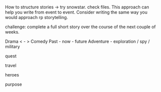 
How to structure stories -> try snowstar. 
check files. This approach can help you write from event to event. Consider writing the same way you would approach rp storytelling. 

challenge: complete a full short story over the course of the next couple of weeks. 


Drama < - > Comedy
Past - now - future
Adventure - exploration / spy / military 

quest 

travel

heroes

purpose

